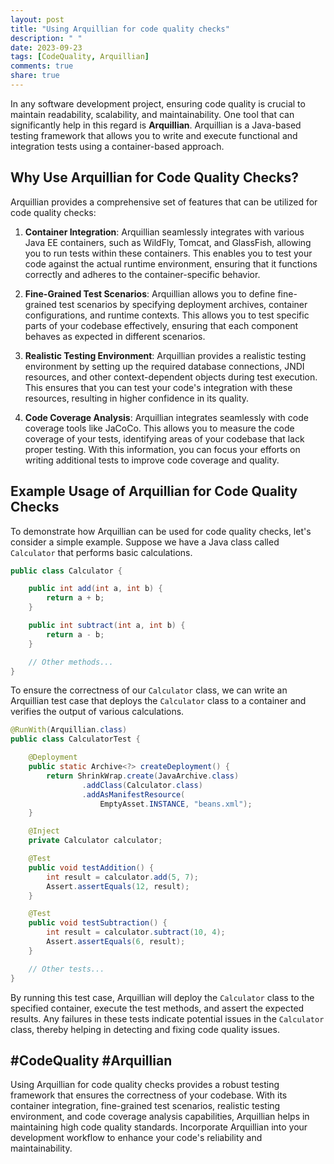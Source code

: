 ```yaml
---
layout: post
title: "Using Arquillian for code quality checks"
description: " "
date: 2023-09-23
tags: [CodeQuality, Arquillian]
comments: true
share: true
---
```


In any software development project, ensuring code quality is crucial to maintain readability, scalability, and maintainability. One tool that can significantly help in this regard is **Arquillian**. Arquillian is a Java-based testing framework that allows you to write and execute functional and integration tests using a container-based approach.

## Why Use Arquillian for Code Quality Checks?

Arquillian provides a comprehensive set of features that can be utilized for code quality checks:

1. **Container Integration**: Arquillian seamlessly integrates with various Java EE containers, such as WildFly, Tomcat, and GlassFish, allowing you to run tests within these containers. This enables you to test your code against the actual runtime environment, ensuring that it functions correctly and adheres to the container-specific behavior.

2. **Fine-Grained Test Scenarios**: Arquillian allows you to define fine-grained test scenarios by specifying deployment archives, container configurations, and runtime contexts. This allows you to test specific parts of your codebase effectively, ensuring that each component behaves as expected in different scenarios.

3. **Realistic Testing Environment**: Arquillian provides a realistic testing environment by setting up the required database connections, JNDI resources, and other context-dependent objects during test execution. This ensures that you can test your code's integration with these resources, resulting in higher confidence in its quality.

4. **Code Coverage Analysis**: Arquillian integrates seamlessly with code coverage tools like JaCoCo. This allows you to measure the code coverage of your tests, identifying areas of your codebase that lack proper testing. With this information, you can focus your efforts on writing additional tests to improve code coverage and quality.

## Example Usage of Arquillian for Code Quality Checks

To demonstrate how Arquillian can be used for code quality checks, let's consider a simple example. Suppose we have a Java class called `Calculator` that performs basic calculations.

```java
public class Calculator {

    public int add(int a, int b) {
        return a + b;
    }

    public int subtract(int a, int b) {
        return a - b;
    }

    // Other methods...
}
```

To ensure the correctness of our `Calculator` class, we can write an Arquillian test case that deploys the `Calculator` class to a container and verifies the output of various calculations.

```java
@RunWith(Arquillian.class)
public class CalculatorTest {

    @Deployment
    public static Archive<?> createDeployment() {
        return ShrinkWrap.create(JavaArchive.class)
                .addClass(Calculator.class)
                .addAsManifestResource(
                    EmptyAsset.INSTANCE, "beans.xml");
    }

    @Inject
    private Calculator calculator;

    @Test
    public void testAddition() {
        int result = calculator.add(5, 7);
        Assert.assertEquals(12, result);
    }

    @Test
    public void testSubtraction() {
        int result = calculator.subtract(10, 4);
        Assert.assertEquals(6, result);
    }

    // Other tests...
}
```

By running this test case, Arquillian will deploy the `Calculator` class to the specified container, execute the test methods, and assert the expected results. Any failures in these tests indicate potential issues in the `Calculator` class, thereby helping in detecting and fixing code quality issues.

## #CodeQuality #Arquillian

Using Arquillian for code quality checks provides a robust testing framework that ensures the correctness of your codebase. With its container integration, fine-grained test scenarios, realistic testing environment, and code coverage analysis capabilities, Arquillian helps in maintaining high code quality standards. Incorporate Arquillian into your development workflow to enhance your code's reliability and maintainability.